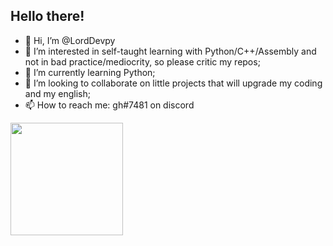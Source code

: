 ## Hello there!

- 👋 Hi, I’m @LordDevpy
- 👀 I’m interested in self-taught learning with Python/C++/Assembly and not in bad practice/mediocrity, so please critic my repos;
- 🌱 I’m currently learning Python;
- 💞️ I’m looking to collaborate on little projects that will upgrade my coding and my english;
- 📫 How to reach me: gh#7481 on discord

<div>
  <a href="https://github.com/LordDevpy">
  <img height="180em" src="https://github-readme-stats.vercel.app/api?username=lorddevpy&show_icons=true&theme=dark">
</div>
